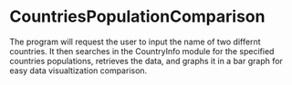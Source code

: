 # CountriesPopulationComparison

The program will request the user to input the name of two differnt countries. It then searches in the CountryInfo module for the specified countries populations, retrieves the data, and graphs it in a bar graph for easy data visualtization comparison.
